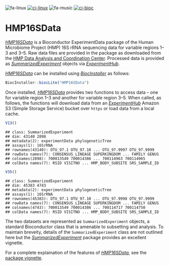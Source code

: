 ![fa-linux](https://tinyurl.com/yadaat78)
[![ci-linux](https://tinyurl.com/y7wya2kf)](https://tinyurl.com/ybau2brs)
![fa-music](https://tinyurl.com/ybhw6acv)
[![ci-bioc](https://tinyurl.com/yc58tygg)](https://tinyurl.com/ybfcpt7k)

# HMP16SData

*[HMP16SData](http://bioconductor.org/packages/HMP16SData)* is a Bioconductor
ExperimentData package of the Human Microbiome Project (HMP) 16S rRNA sequencing
data for variable regions 1–3 and 3–5. Raw data files are provided in the
package as downloaded from the
[HMP Data Analysis and Coordination Center](https://tinyurl.com/y7ev836z).
Processed data is provided as
*[SummarizedExperiment](http://bioconductor.org/packages/SummarizedExperiment)*
objects via *[ExperimentHub](http://bioconductor.org/packages/ExperimentHub)*.

*[HMP16SData](http://bioconductor.org/packages/HMP16SData)* can be installed
using *[BiocInstaller](http://bioconductor.org/packages/BiocInstaller)* as
follows:

```r
BiocInstaller::biocLite("HMP16SData")
```

Once installed, *[HMP16SData](http://bioconductor.org/packages/HMP16SData)*
provides two functions to access data – one for variable region 1–3 and another
for variable region 3–5. When called, as follows, the functions will download
data from an *[ExperimentHub](http://bioconductor.org/packages/ExperimentHub)*
Amazon S3 (Simple Storage Service) bucket over `https` or load data from a local
cache.

```r
V13()
```

```
## class: SummarizedExperiment
## dim: 43140 2898
## metadata(2): experimentData phylogeneticTree
## assays(1): 16SrRNA
## rownames(43140): OTU_97.1 OTU_97.10 ... OTU_97.9997 OTU_97.9999
## rowData names(7): CONSENSUS_LINEAGE SUPERKINGDOM ... FAMILY GENUS
## colnames(2898): 700013549 700014386 ... 700114963 700114965
## colData names(7): RSID VISITNO ... HMP_BODY_SUBSITE SRS_SAMPLE_ID
```

```r
V35()
```

```
## class: SummarizedExperiment
## dim: 45383 4743
## metadata(2): experimentData phylogeneticTree
## assays(1): 16SrRNA
## rownames(45383): OTU_97.1 OTU_97.10 ... OTU_97.9998 OTU_97.9999
## rowData names(7): CONSENSUS_LINEAGE SUPERKINGDOM ... FAMILY GENUS
## colnames(4743): 700013549 700014386 ... 700114717 700114750
## colData names(7): RSID VISITNO ... HMP_BODY_SUBSITE SRS_SAMPLE_ID
```

The two datasets are represented as `SummarizedExperiment` objects, a standard
Bioconductor class that is amenable to subsetting and analysis. To maintain
breveity, details of the `SummarizedExperiment` class are not outlined here but
the
*[SummarizedExperiment](http://bioconductor.org/packages/SummarizedExperiment)*
package provides an excellent vignette.

For a complete explaination of the features of
*[HMP16SData](http://bioconductor.org/packages/HMP16SData)*, see the
[package vignette](https://tinyurl.com/yaob5n77).
